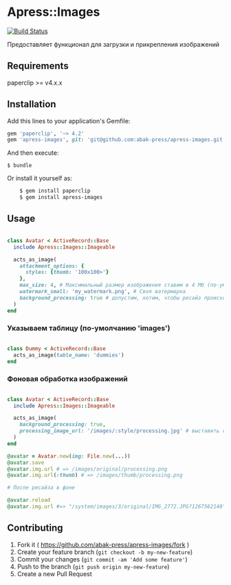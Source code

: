 # Apress::Images

[![Build Status](https://drone.railsc.ru/api/badges/abak-press/apress-images/status.svg)](https://drone.railsc.ru/abak-press/apress-images)

Предоставляет функционал для загрузки и прикрепления изображений

## Requirements

paperclip >= v4.x.x

## Installation

Add this lines to your application's Gemfile:

```ruby
gem 'paperclip', '~> 4.2'
gem 'apress-images', git: 'git@github.com:abak-press/apress-images.git', branch: 'paperclip-upgrade'
```

And then execute:

    $ bundle

Or install it yourself as:

```bash
    $ gem install paperclip
    $ gem install apress-images
```

## Usage

```ruby

class Avatar < ActiveRecord::Base
  include Apress::Images::Imageable

  acts_as_image(
    attachment_options: {
      styles: {thumb: '100x100>'}
    },
    max_size: 4, # Максимальный размер изображения ставим в 4 Мб (по-умолчанию 15 Мб)
    watermark_small: 'my_watermark.png', # Своя ватермарка
    background_processing: true # допустим, хотим, чтобы ресайз происходил в фоне
  )
end

```

### Указываем таблицу (по-умолчанию 'images')

```ruby

class Dummy < ActiveRecord::Base
  acts_as_image(table_name: 'dummies')
end
```

### Фоновая обработка изображений

```ruby

class Avatar < ActiveRecord::Base
  include Apress::Images::Imageable

  acts_as_image(
    background_processing: true,
    processing_image_url: '/images/:style/processing.jpg' # выставить свою заглушку изображения на время ресайза
  )
end

@avatar = Avatar.new(img: File.new(...))
@avatar.save
@avatar.img.url # => /images/original/processing.png
@avatar.img.url(:thumb) # => /images/thumb/processing.png

# После ресайза в фоне

@avatar.reload
@avatar.img.url #=> "/system/images/3/original/IMG_2772.JPG?1267562148"

```

## Contributing

1. Fork it ( https://github.com/abak-press/apress-images/fork )
2. Create your feature branch (`git checkout -b my-new-feature`)
3. Commit your changes (`git commit -am 'Add some feature'`)
4. Push to the branch (`git push origin my-new-feature`)
5. Create a new Pull Request
